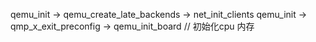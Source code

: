qemu_init -> qemu_create_late_backends -> net_init_clients
qemu_init -> qmp_x_exit_preconfig -> qemu_init_board // 初始化cpu 内存
